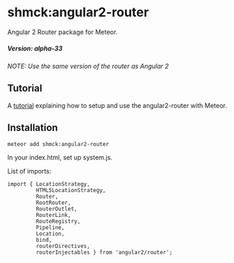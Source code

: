 # shmck:angular2-router

Angular 2 Router package for Meteor. 

##### Version: alpha-33
*NOTE: Use the same version of the router as Angular 2*

## Tutorial

A [tutorial](http://angular-meteor.com/tutorials/angular1/routing-and-multiple-views) explaining how to setup and use the angular2-router with Meteor.

## Installation

    meteor add shmck:angular2-router
    
In your index.html, set up system.js.

List of imports:

    import { LocationStrategy,
             HTML5LocationStrategy,
             Router,
             RootRouter,
             RouterOutlet,
             RouterLink,
             RouteRegistry,
             Pipeline,
             Location,
             bind,
             routerDirectives,
             routerInjectables } from 'angular2/router';
